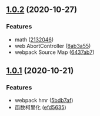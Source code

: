 ## [1.0.2](https://github.com/blacklisten/learning/compare/v1.0.1...v1.0.2) (2020-10-27)


### Features

* math ([2132046](https://github.com/blacklisten/learning/commit/213204625efe80f01c6ffa5b5c320231ca51c272))
* web AbortController ([8ab3a55](https://github.com/blacklisten/learning/commit/8ab3a55d0e032c495794c38871d21f6c30ef7d8b))
* webpack Source Map ([6437ab7](https://github.com/blacklisten/learning/commit/6437ab7b54860de7a4f316c5697e174a36ddaff4))



## [1.0.1](https://github.com/blacklisten/learning/compare/efd56354613d50856ebad3d7eb21031d86de9640...v1.0.1) (2020-10-21)


### Features

* webpack hmr ([5bdb7af](https://github.com/blacklisten/learning/commit/5bdb7af0acc5af169e329e5e7937ae156e0d9ec0))
* 函数柯里化 ([efd5635](https://github.com/blacklisten/learning/commit/efd56354613d50856ebad3d7eb21031d86de9640))



